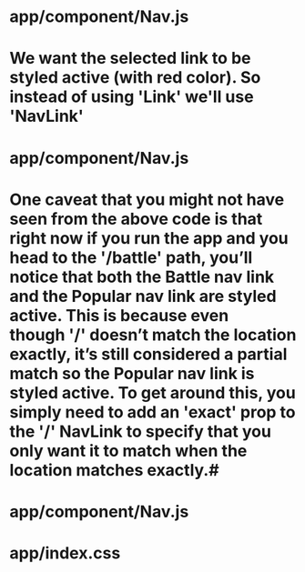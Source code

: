 # app/component/Nav.js #
<!--
import React from 'react'
import { ThemeConsumer } from '../contexts/theme'
import { Link } from 'react-router-dom'

export default function Nav () {
  return (
    <ThemeConsumer>
      {({ theme, toggleTheme }) => (
        <nav className='row space-between'>
          <ul className='row nav'>
            <li>
              <Link
                to='/'
                className='nav-link'>
                  Popular
              </Link>
            </li>
            <li>
              <Link
                to='/battle'
                className='nav-link'>
                  Battle
              </Link>
            </li>
          </ul>
          <button
            style={{fontSize: 30}}
            className='btn-clear'
            onClick={toggleTheme}
          >
            {theme === 'light' ? '🔦' : '💡'}
          </button>
        </nav>
      )}
    </ThemeConsumer>
  )
}
-->

# We want the selected link to be styled active (with red color). So instead of using 'Link' we'll use 'NavLink' #

# app/component/Nav.js #
<!--
import React from 'react'
import { ThemeConsumer } from '../contexts/theme'
import { NavLink } from 'react-router-dom'

const activeStyle = {
  color: 'rgb(187, 46, 31)'
}

export default function Nav () {
  return (
    <ThemeConsumer>
      {({ theme, toggleTheme }) => (
        <nav className='row space-between'>
          <ul className='row nav'>
            <li>
              <NavLink
                to='/'
                activeStyle={activeStyle}
                className='nav-link'>
                  Popular
              </NavLink>
            </li>
            <li>
              <NavLink
                to='/battle'
                activeStyle={activeStyle}
                className='nav-link'>
                  Battle
              </NavLink>
            </li>
          </ul>
          <button
            style={{fontSize: 30}}
            className='btn-clear'
            onClick={toggleTheme}
          >
            {theme === 'light' ? '🔦' : '💡'}
          </button>
        </nav>
      )}
    </ThemeConsumer>
  )
}
-->

# One caveat that you might not have seen from the above code is that right now if you run the app and you head to the '/battle' path, you’ll notice that both the Battle nav link and the Popular nav link are styled active. This is because even though '/' doesn’t match the location exactly, it’s still considered a partial match so the Popular nav link is styled active. To get around this, you simply need to add an 'exact' prop to the '/' NavLink to specify that you only want it to match when the location matches exactly.#

# app/component/Nav.js #
<!--
import React from 'react'
import { ThemeConsumer } from '../contexts/theme'
import { NavLink } from 'react-router-dom'

const activeStyle = {
  color: 'rgb(187, 46, 31)'
}

export default function Nav () {
  return (
    <ThemeConsumer>
      {({ theme, toggleTheme }) => (
        <nav className='row space-between'>
          <ul className='row nav'>
            <li>
              <NavLink
                to='/'
                exact
                activeStyle={activeStyle}
                className='nav-link'>
                  Popular
              </NavLink>
            </li>
            <li>
              <NavLink
                to='/battle'
                activeStyle={activeStyle}
                className='nav-link'>
                  Battle
              </NavLink>
            </li>
          </ul>
          <button
            style={{fontSize: 30}}
            className='btn-clear'
            onClick={toggleTheme}
          >
            {theme === 'light' ? '🔦' : '💡'}
          </button>
        </nav>
      )}
    </ThemeConsumer>
  )
}
-->

# app/index.css #
<!--
html, body, #app {
  margin: 0;
  height: 100%;
  width: 100%;
}

body {
  font-family: -apple-system,BlinkMacSystemFont,Segoe UI,Roboto,Oxygen-Sans,Ubuntu,Cantarell,Helvetica Neue,sans-serif;
}

ul {
  padding: 0;
}

li {
  list-style-type: none;
}

.container {
  max-width: 1200px;
  margin: 0 auto;
  padding: 50px;
}

.dark {
  color: #DADADA;
  background: #1c2022;
  min-height: 100%;
}

.flex-center {
  display: flex;
  justify-content: center;
  align-items: center;
}

.btn-clear {
  border: none;
  background: transparent;
}

.nav-link {
  font-size: 18px;
  font-weight: bold;
  text-decoration: none;
  color: inherit;
}

.nav li {
  margin-right: 10px;
}

.grid {
  display: flex;
  flex-wrap: wrap;
}

.space-around {
  justify-content: space-around;
}

.space-between {
  justify-content: space-between;
}

.header-lg {
  font-size: 35px;
  font-weight: 300;
  margin: 20px;
}

.header-sm {
  font-size: 28px;
  font-weight: 300;
  margin: 10px;
}

.avatar {
  width: 150px;
  height: 150px;
  border-radius: 3px;
  margin: 0 auto;
  display: block;
}

.center-text {
  text-align: center;
}

.link {
  color: rgb(187, 46, 31);
  text-decoration: none;
  font-weight: bold;
}

.card-list {
  margin: 20px 0;
  font-size: 20px;
}

.card-list li {
  display: flex;
  align-items: center;
  margin: 10px;
}

.card-list svg {
  margin-right: 10px;
}

.card-list a {
  font-weight: 500;
  color: inherit;
}

.bg-light {
  background: rgba(0, 0, 0, 0.08);
  border-radius: 3px;
}

.card {
  margin: 10px 0;
  width: 250px;
  padding: 20px;
}

.card a {
  text-decoration: none;
}

.card img {
  margin-bottom: 8px;
}

.instructions-container {
  margin: 100px 0;
}

.container-sm {
  width: 80%;
  margin: 0 auto;
}

.battle-instructions {
  padding: 0;
  font-size: 25px;
}

.battle-instructions li {
  flex: 1;
  min-width: 300px
}

.battle-instructions svg {
  padding: 40px;
  border-radius: 3px;
}

.column {
  display: flex;
  flex-direction: column;
}

.row {
  display: flex;
  flex-direction: row;
}

.player {
  flex: 1;
  margin: 0 20px;
  padding: 10px;
}

.player-label {
  font-size: 20px;
  margin: 5px 0;
  font-weight: 300;
}

.player-inputs input {
  padding: 8px;
  font-size: 16px;
  flex: 2;
  border-radius: 3px;
  border: none;
  box-shadow: inset 0 1px 2px rgba(0, 0, 0, 0.15);
}

.player-inputs .input-light {
  background: rgba(0, 0, 0, 0.02);
}

.player-inputs button {
  flex: 1;
  margin-left: 10px;
}

.btn {
  padding: 10px;
  text-decoration: uppercase;
  letter-spacing: .25em;
  border-radius: 3px;
  border: none;
  font-size: 16px;
  display: flex;
  justify-content: center;
  align-items: center;
  cursor: pointer;
  text-decoration: none;
  max-width: 200px;
}

.dark-btn {
  color: #e6e6e6;
  background: #141414;
}

.dark-btn:disabled {
  background: #f2f2f2;
  color: #c7c7c7;
}

.players-container {
  margin: 100px 0;
}

.avatar-small {
  width: 55px;
  height: 55px;
  border-radius: 50%;
}

.player-info {
  display: flex;
  flex: 1;
  align-items: center;
  font-size: 20px;
  padding: 10px;
}

.player-info .link {
  margin-left: 10px;
}

.btn-space {
  margin: 40px auto;
}

.error {
  color: #ff1616;
  font-size: 20px;
  margin: 50px 0;
}

.bg-dark {
  background: rgb(36, 40, 42);
  border-radius: 3px;
}

.player-inputs .input-dark {
  color: #DADADA;
  background: rgba(0, 0, 0, 0.3);
}

.light-btn {
  color: #000;
  background: #aaa8a8;
}

.light-btn:disabled {
  background: #292929;
  color: #4a4a4a;
}
-->